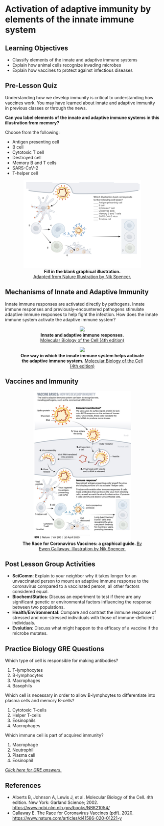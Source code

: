 # Activation of adaptive immunity by elements of the innate immune system

<!---
Remember: Recall facts and concepts. Define, duplicate, memorize, repeat, and state.
Understand: Explain ideas or concepts. Classify, describe, explain, select.
Apply: Use information in new situations. Execute, solve, interpret, sketch.
Analyze: Draw connections among ideas. Organize, compare, contrast, examine.
Evaluate: Justify a stand or decision. Argue, defend, critique.
Create: Produce new or original work. Design, develop, formulate, investigate.
--->

## Learning Objectives

- Classify elements of the innate and adaptive immune systems
- Explain how animal cells recognize invading microbes
- Explain how vaccines to protect against infectious diseases

## Pre-Lesson Quiz

Understanding how we develop immunity is critical to understanding how vaccines work. You may have learned about innate and adaptive immunity in previous classes or through the news. 

**Can you label elements of the innate and adaptive immune systems in this illustration from memory?**

Choose from the following: 
- Antigen presenting cell 
- B cell 
- Cytotoxic T cell 
- Destroyed cell 
- Memory B and T cells 
- SARS-CoV-2 
- T-helper cell

<figure>
<center>
<img src="img/immunity/immunity.001.jpeg" style="width:90%">
<figcaption><b>Fill in the blank graphical illustration.</b><br><a href="https://media.nature.com/original/magazine-assets/d41586-020-01221-y/d41586-020-01221-y.pdf">Adapted from Nature Illustration by Nik Spencer.</a><p></p></figcaption>
</center>
</figure>

## Mechanisms of Innate and Adaptive Immunity

Innate immune responses are activated directly by pathogens. Innate immune responses and previously-encountered pathogens stimulate adaptive immune responses to help fight the infection. How does the innate immune system activate the adaptive immune system?

<figure>
<center>
<img src="https://www.ncbi.nlm.nih.gov/books/NBK21070/bin/ch24f1.jpg" style="width:20%">
<figcaption><b>Innate and adaptive immune responses.</b> <br> <a href="https://www.ncbi.nlm.nih.gov/books/NBK21070/figure/A4420/">Molecular Biology of the Cell (4th edition)</a><p></p></figcaption>
</center>
</figure>


<figure>
<center>
<img src="https://www.ncbi.nlm.nih.gov/books/NBK26921/bin/ch24f5.jpg" style="width:80%">
<figcaption><b>One way in which the innate immune system helps activate the adaptive immune system.</b>  <a href="https://www.ncbi.nlm.nih.gov/books/NBK26921/figure/A4427/">Molecular Biology of the Cell (4th edition)</a><p></p></figcaption>
</center>
</figure>


## Vaccines and Immunity

<figure>
<center>
<img src="img/immunity/nature.jpeg" style="width:75%">
<figcaption><b>The Race for Coronavirus Vaccines: a graphical guide. </b> <a href="https://media.nature.com/original/magazine-assets/d41586-020-01221-y/d41586-020-01221-y.pdf">By Ewen Callaway. Illustration by Nik Spencer.</a><p></p></figcaption>
</center>
</figure>


## Post Lesson Group Activities 

- **SciComm**: Explain to your neighbor why it takes longer for an unvaccinated person to mount an adaptive immune response to the coronavirus compared to a vaccinated person, all other factors considered equal. 
- **Biochem/Statics**: Discuss an experiment to test if there are any significant genetic or environmental factors influencing the response between two populations. 
- **Health/Environmental**: Compare and contrast the immune response of stressed and non-stressed individuals with those of immune-deficient individuals.
- **Evolution**: Discuss what might happen to the efficacy of a vaccine if the microbe mutates.

## Practice Biology GRE Questions

Which type of cell is responsible for making antibodies?

1. T-lymphocytes
1. B-lymphocytes
1. Macrophages
1. Basophils


Which cell is necessary in order to allow B-lymphoytes to differentiate into plasma cells and memory B-cells? 

1. Cytotoxic T-cells
1. Helper T-cells
1. Eosinophils
1. Macrophages


Which immune cell is part of acquired immunity?

1. Macrophage
1. Neutrophil
1. Plasma cell
1. Eosinophil


_[Click here for GRE answers.](answers.md)_


## References

- Alberts B, Johnson A, Lewis J, et al. Molecular Biology of the Cell. 4th edition. New York: Garland Science; 2002. <https://www.ncbi.nlm.nih.gov/books/NBK21054/>
- Callaway E. The Race for Coronavirus Vaccines (pdf). 2020. <https://www.nature.com/articles/d41586-020-01221-y> 